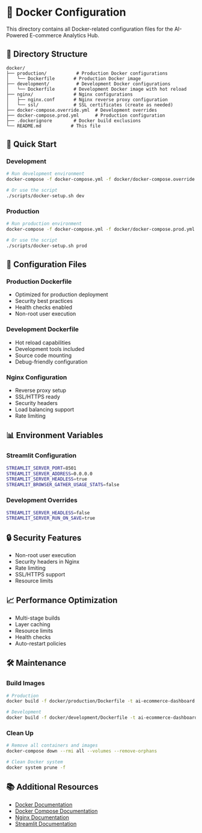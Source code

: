 # 🐳 Docker Configuration

This directory contains all Docker-related configuration files for the AI-Powered E-commerce Analytics Hub.

## 📁 Directory Structure

```
docker/
├── production/           # Production Docker configurations
│   └── Dockerfile       # Production Docker image
├── development/          # Development Docker configurations
│   └── Dockerfile       # Development Docker image with hot reload
├── nginx/               # Nginx configurations
│   ├── nginx.conf       # Nginx reverse proxy configuration
│   └── ssl/             # SSL certificates (create as needed)
├── docker-compose.override.yml  # Development overrides
├── docker-compose.prod.yml      # Production configuration
├── .dockerignore        # Docker build exclusions
└── README.md           # This file
```

## 🚀 Quick Start

### Development
```bash
# Run development environment
docker-compose -f docker-compose.yml -f docker/docker-compose.override.yml up

# Or use the script
./scripts/docker-setup.sh dev
```

### Production
```bash
# Run production environment
docker-compose -f docker-compose.yml -f docker/docker-compose.prod.yml up

# Or use the script
./scripts/docker-setup.sh prod
```

## 🔧 Configuration Files

### Production Dockerfile
- Optimized for production deployment
- Security best practices
- Health checks enabled
- Non-root user execution

### Development Dockerfile
- Hot reload capabilities
- Development tools included
- Source code mounting
- Debug-friendly configuration

### Nginx Configuration
- Reverse proxy setup
- SSL/HTTPS ready
- Security headers
- Load balancing support
- Rate limiting

## 📊 Environment Variables

### Streamlit Configuration
```bash
STREAMLIT_SERVER_PORT=8501
STREAMLIT_SERVER_ADDRESS=0.0.0.0
STREAMLIT_SERVER_HEADLESS=true
STREAMLIT_BROWSER_GATHER_USAGE_STATS=false
```

### Development Overrides
```bash
STREAMLIT_SERVER_HEADLESS=false
STREAMLIT_SERVER_RUN_ON_SAVE=true
```

## 🔒 Security Features

- Non-root user execution
- Security headers in Nginx
- Rate limiting
- SSL/HTTPS support
- Resource limits

## 📈 Performance Optimization

- Multi-stage builds
- Layer caching
- Resource limits
- Health checks
- Auto-restart policies

## 🛠️ Maintenance

### Build Images
```bash
# Production
docker build -f docker/production/Dockerfile -t ai-ecommerce-dashboard:prod .

# Development
docker build -f docker/development/Dockerfile -t ai-ecommerce-dashboard:dev .
```

### Clean Up
```bash
# Remove all containers and images
docker-compose down --rmi all --volumes --remove-orphans

# Clean Docker system
docker system prune -f
```

## 📚 Additional Resources

- [Docker Documentation](https://docs.docker.com/)
- [Docker Compose Documentation](https://docs.docker.com/compose/)
- [Nginx Documentation](https://nginx.org/en/docs/)
- [Streamlit Documentation](https://docs.streamlit.io/) 